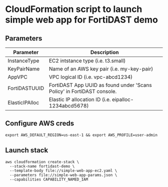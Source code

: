 # CloudFormation script to launch simple web app for FortiDAST demo

## Parameters


| Parameter      | Description                                                             |
| ---------------| ------------------------------------------------------------------------|
| InstanceType   | EC2 intstance type (i.e. t3.small)                                      |
| KeyPairName    | Name of an AWS key pair (i.e. my-key-pair)                              |
| AppVPC         | VPC logical ID (i.e. vpc-abcd1234)                                      |
| FortiDASTUUID  | FortiDAST App UUID as found under 'Scans Policy' in FortiDAST console.  |
| ElasticIPAlloc | Elastic IP allocation ID (i.e. eipalloc-1234abcd5678)                   |


## Configure AWS creds

```
export AWS_DEFAULT_REGION=us-east-1 && export AWS_PROFILE=user-admin
```

## Launch stack

```
aws cloudformation create-stack \
  --stack-name fortidast-demo \
  --template-body file://simple-web-app-ec2.yaml \
  --parameters file://simple-web-app-params.json \
  --capabilities CAPABILITY_NAMED_IAM
```
